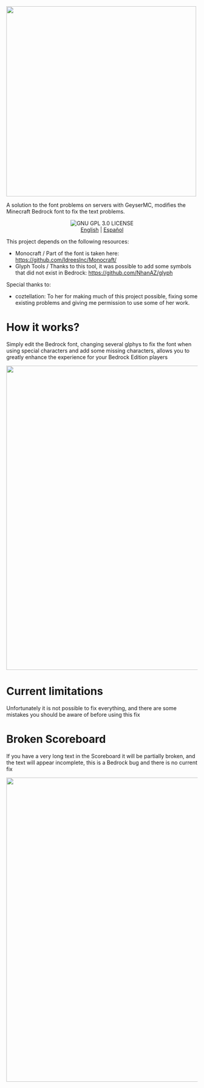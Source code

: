 <img src="https://github.com/user-attachments/assets/595953a0-bdd4-47f5-bc1f-a50d5c399f66" width="500"/>

A solution to the font problems on servers with GeyserMC, modifies the Minecraft Bedrock font to fix the text problems.
<p align="center">
    <img alt="GNU GPL 3.0 LICENSE" src="https://img.shields.io/badge/gnu-gpl?style=for-the-badge&logo=gnu&logoColor=000000&label=License&labelColor=CECECE&color=515050">
	<br>
    <a href="https://github.com/Klisee/GeyserFontFixer/blob/main/README.md">English</a>
     | 
    <a href="https://github.com/Klisee/GeyserFontFixer/blob/main/README_ES.md">Español</a>

This project depends on the following resources:

- Monocraft / Part of the font is taken here: https://github.com/IdreesInc/Monocraft/
- Glyph Tools / Thanks to this tool, it was possible to add some symbols that did not exist in Bedrock: https://github.com/NhanAZ/glyph

Special thanks to:

- coztellation: To her for making much of this project possible, fixing some existing problems and giving me permission to use some of her work.

# How it works?

Simply edit the Bedrock font, changing several glphys to fix the font when using special characters and add some missing characters, allows you to greatly enhance the experience for your Bedrock Edition players
<p align="center">
   <img src="https://github.com/user-attachments/assets/84fb42a2-e349-49cf-9277-307c726b5f4e" width="800"/>

# Current limitations

Unfortunately it is not possible to fix everything, and there are some mistakes you should be aware of before using this fix

# Broken Scoreboard

If you have a very long text in the Scoreboard it will be partially broken, and the text will appear incomplete, this is a Bedrock bug and there is no current fix
<p align="center">
   <img src="https://github.com/user-attachments/assets/e741f0fa-20c7-400e-96e7-c6f04a34c283" width="800"/>
